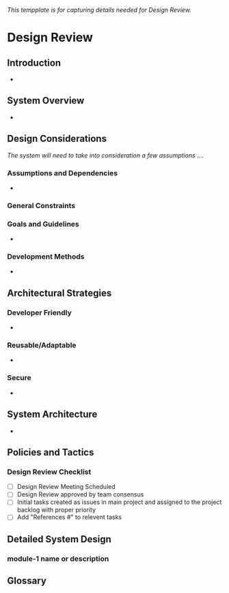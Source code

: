 _This tempplate is for capturing details needed for Design Review._  

# Design Review

## Introduction

-

## System Overview

-

## Design Considerations

_The system will need to take into consideration a few assumptions ...._

### Assumptions and Dependencies

-

### General Constraints

### Goals and Guidelines

- 

### Development Methods

- 

## Architectural Strategies

### Developer Friendly

-

### Reusable/Adaptable

-

### Secure

-

## System Architecture

- 

## Policies and Tactics

### Design Review Checklist

- [ ] Design Review Meeting Scheduled
- [ ] Design Review approved by team consensus
- [ ] Initial tasks created as issues in main project and assigned to the project backlog with proper priority
- [ ] Add "References #<issue number>" to relevent tasks

## Detailed System Design

### module-1 name or description

## Glossary
